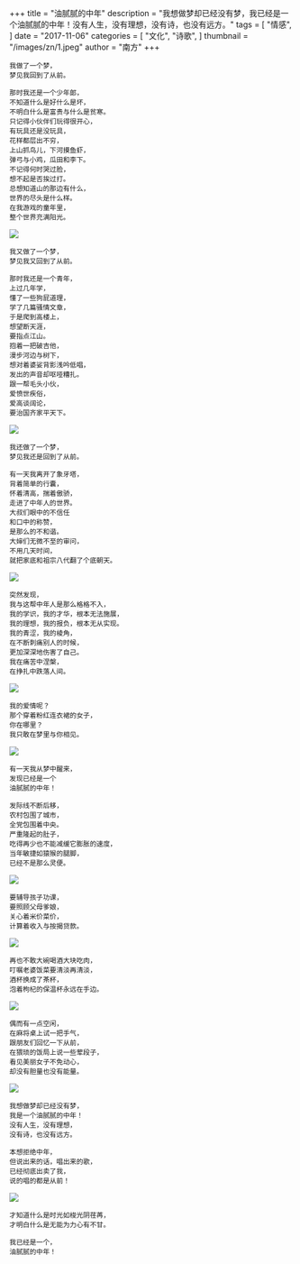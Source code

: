 +++
title = "油腻腻的中年"
description = "我想做梦却已经没有梦，我已经是一个油腻腻的中年！没有人生，没有理想，没有诗，也没有远方。"
tags = [
    "情感",
]
date = "2017-11-06"
categories = [
    "文化",
    "诗歌",
]
thumbnail = "/images/zn/1.jpeg"
author = "南方"
+++

```
我做了一个梦，
梦见我回到了从前。

那时我还是一个少年郞，
不知道什么是好什么是坏，
不明白什么是富贵与什么是贫寒。
只记得小伙伴们玩得很开心，
有玩具还是没玩具，
花样都层出不穷，
上山抓鸟儿，下河摸鱼虾，
弹弓与小鸡，瓜田和李下。
不记得何时哭过脸，
想不起是否挨过打。
总想知道山的那边有什么，
世界的尽头是什么样。
在我游戏的童年里，
整个世界充满阳光。
```
<!--more-->

![](/images/zn/2.jpeg)

``` 
我又做了一个梦，
梦见我又回到了从前。
    
那时我还是一个青年，
上过几年学，
懂了一些狗屁道理，
学了几篇骚情文章，
于是爬到高楼上，
想望断天涯，
要指点江山。
抱着一把破吉他，
漫步河边与树下，
想对着婆娑背影浅吟低唱，
发出的声音却呕哑糟扎。
跟一帮毛头小伙，
爱愤世疾俗，
爱高谈阔论，
要治国齐家平天下。
```

![](/images/zn/3.jpeg)

``` 
我还做了一个梦，
梦见我还是回到了从前。
    
有一天我离开了象牙塔，
背着简单的行囊，
怀着清高，揣着傲骄，
走进了中年人的世界。
大叔们眼中的不信任
和口中的称赞，
是那么的不和谐。
大婶们无微不至的审问，
不用几天时间，
就把家底和祖宗八代翻了个底朝天。
```

![](/images/zn/4.jpeg)

``` 
突然发现，
我与这帮中年人是那么格格不入，
我的学识，我的才华，根本无法施展，
我的理想，我的报负，根本无从实现。
我的青涩，我的棱角，
在不断刺痛别人的时候，
更加深深地伤害了自己。
我在痛苦中涅槃，
在挣扎中跌落人间。
```

![](/images/zn/5.jpeg)

``` 
我的爱情呢？
那个穿着粉红连衣裙的女子，
你在哪里？
我只敢在梦里与你相见。
```

![](/images/zn/6.jpeg)

``` 
有一天我从梦中醒来，
发现已经是一个
油腻腻的中年！
    
发际线不断后移，
农村包围了城市，
全党包围着中央。
严重隆起的肚子，
吃得再少也不能减缓它膨胀的速度，
当年敏捷如猿猴的腿脚，
已经不是那么灵便。
```

![](/images/zn/7.jpeg)

``` 
要辅导孩子功课，
要照顾父母爹娘，
关心着米价菜价，
计算着收入与按揭贷款。
```

![](/images/zn/8.jpeg)

``` 
再也不敢大碗喝酒大块吃肉，
叮嘱老婆饭菜要清淡再清淡，
酒杯换成了茶杯，
泡着枸杞的保温杯永远在手边。
```

![](/images/zn/9.jpeg)

``` 
偶而有一点空闲，
在麻将桌上试一把手气，
跟朋友们回忆一下从前，
在猥琐的饭局上说一些荤段子，
看见美丽女子不免动心，
却没有胆量也没有能量。
```

![](/images/zn/10.jpeg)

``` 
我想做梦却已经没有梦，
我是一个油腻腻的中年！
没有人生，没有理想，
没有诗，也没有远方。
    
本想拒绝中年，
但说出来的话，唱出来的歌，
已经彻底出卖了我，
说的唱的都是从前！
```
![](/images/zn/11.jpeg)

``` 
才知道什么是时光如梭光阴荏苒，
才明白什么是无能为力心有不甘。
    
我已经是一个，
油腻腻的中年！
```

